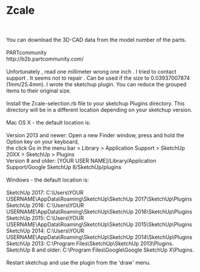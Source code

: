 # Zcale
<br>
<br>
You can download the 3D-CAD data from the model number of the parts. <br>
<br>
PARTcommunity<br>
http://b2b.partcommunity.com/<br>
<br>
Unfortunately , read one millimeter wrong one inch . I tried to contact support . It seems not to repair . Can be used if the size to 0.03937007874 (1mm/25.4mm). I wrote the sketchup plugin. You can reduce the grouped items to their original size.<br>
<br>
Install the Zcale-selection.rb file to your sketchup Plugins directory. This directory will be in a different location depending on your sketchup version.<br>
<br>
Mac OS X - the default location is:<br>
<br>
Version 2013 and newer: Open a new Finder window, press and hold the Option key on your keyboard,<br>
the click Go in the menu bar > Library > Application Support > SketchUp 20XX > SketchUp > Plugins<br>
Version 8 and older: [YOUR USER NAME]/Library/Application Support/Google SketchUp 8/SketchUp/plugins<br>
<br>
Windows - the default location is:<br>
<br>
SketchUp 2017: C:\Users\YOUR USERNAME\AppData\Roaming\SketchUp\SketchUp 2017\SketchUp\Plugins<br>
SketchUp 2016: C:\Users\YOUR USERNAME\AppData\Roaming\SketchUp\SketchUp 2016\SketchUp\Plugins<br>
SketchUp 2015: C:\Users\YOUR USERNAME\AppData\Roaming\SketchUp\SketchUp 2015\SketchUp\Plugins<br>
SketchUp 2014: C:\Users\YOUR USERNAME\AppData\Roaming\SketchUp\SketchUp 2014\SketchUp\Plugins<br>
SketchUp 2013: C:\Program Files\SketchUp\SketchUp 2013\Plugins.<br>
SketchUp 8 and older: C:\Program Files\Google\Google SketchUp X\Plugins.<br>
<br>
Restart sketchup and use the plugin from the 'draw' menu.<br>

